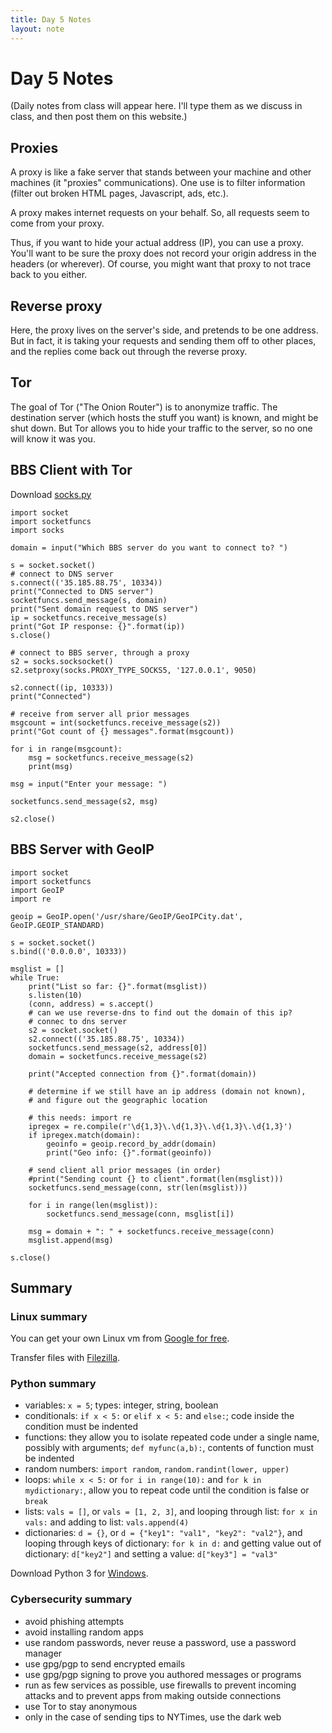 ```yaml
---
title: Day 5 Notes
layout: note
---
```


# Day 5 Notes

(Daily notes from class will appear here. I'll type them as we discuss in class, and then post them on this website.)

## Proxies

A proxy is like a fake server that stands between your machine and other machines (it "proxies" communications). One use is to filter information (filter out broken HTML pages, Javascript, ads, etc.).

A proxy makes internet requests on your behalf. So, all requests seem to come from your proxy.

Thus, if you want to hide your actual address (IP), you can use a proxy. You'll want to be sure the proxy does not record your origin address in the headers (or wherever). Of course, you might want that proxy to not trace back to you either.

## Reverse proxy

Here, the proxy lives on the server's side, and pretends to be one address. But in fact, it is taking your requests and sending them off to other places, and the replies come back out through the reverse proxy.

## Tor

The goal of Tor ("The Onion Router") is to anonymize traffic. The destination server (which hosts the stuff you want) is known, and might be shut down. But Tor allows you to hide your traffic to the server, so no one will know it was you.

## BBS Client with Tor

Download [socks.py](/socks.py)

```
import socket
import socketfuncs
import socks

domain = input("Which BBS server do you want to connect to? ")

s = socket.socket()
# connect to DNS server
s.connect(('35.185.88.75', 10334))
print("Connected to DNS server")
socketfuncs.send_message(s, domain)
print("Sent domain request to DNS server")
ip = socketfuncs.receive_message(s)
print("Got IP response: {}".format(ip))
s.close()

# connect to BBS server, through a proxy
s2 = socks.socksocket()
s2.setproxy(socks.PROXY_TYPE_SOCKS5, '127.0.0.1', 9050)

s2.connect((ip, 10333))
print("Connected")

# receive from server all prior messages
msgcount = int(socketfuncs.receive_message(s2))
print("Got count of {} messages".format(msgcount))

for i in range(msgcount):
    msg = socketfuncs.receive_message(s2)
    print(msg)

msg = input("Enter your message: ")

socketfuncs.send_message(s2, msg)

s2.close()
```

## BBS Server with GeoIP

```
import socket
import socketfuncs
import GeoIP
import re

geoip = GeoIP.open('/usr/share/GeoIP/GeoIPCity.dat', GeoIP.GEOIP_STANDARD)

s = socket.socket()
s.bind(('0.0.0.0', 10333))

msglist = []
while True:
    print("List so far: {}".format(msglist))
    s.listen(10)
    (conn, address) = s.accept()
    # can we use reverse-dns to find out the domain of this ip?
    # connec to dns server
    s2 = socket.socket()
    s2.connect(('35.185.88.75', 10334))
    socketfuncs.send_message(s2, address[0])
    domain = socketfuncs.receive_message(s2)

    print("Accepted connection from {}".format(domain))

    # determine if we still have an ip address (domain not known),
    # and figure out the geographic location

    # this needs: import re
    ipregex = re.compile(r'\d{1,3}\.\d{1,3}\.\d{1,3}\.\d{1,3}')
    if ipregex.match(domain):
        geoinfo = geoip.record_by_addr(domain)
        print("Geo info: {}".format(geoinfo))

    # send client all prior messages (in order)
    #print("Sending count {} to client".format(len(msglist)))
    socketfuncs.send_message(conn, str(len(msglist)))

    for i in range(len(msglist)):
        socketfuncs.send_message(conn, msglist[i])

    msg = domain + ": " + socketfuncs.receive_message(conn)
    msglist.append(msg)

s.close()
```

## Summary

### Linux summary

You can get your own Linux vm from [Google for free](https://cloud.google.com/free/).

Transfer files with [Filezilla](https://filezilla-project.org/).

### Python summary

- variables: `x = 5`; types: integer, string, boolean
- conditionals: `if x < 5:` or `elif x < 5:` and `else:`; code inside the condition must be indented
- functions: they allow you to isolate repeated code under a single name, possibly with arguments; `def myfunc(a,b):`, contents of function must be indented
- random numbers: `import random`, `random.randint(lower, upper)`
- loops: `while x < 5:` or `for i in range(10):` and `for k in mydictionary:`, allow you to repeat code until the condition is false or `break`
- lists: `vals = []`, or `vals = [1, 2, 3]`, and looping through list: `for x in vals:` and adding to list: `vals.append(4)`
- dictionaries: `d = {}`, or `d = {"key1": "val1", "key2": "val2"}`, and looping through keys of dictionary: `for k in d:` and getting value out of dictionary: `d["key2"]` and setting a value: `d["key3"] = "val3"`

Download Python 3 for [Windows](https://www.python.org/downloads/).


### Cybersecurity summary

- avoid phishing attempts
- avoid installing random apps
- use random passwords, never reuse a password, use a password manager
- use gpg/pgp to send encrypted emails
- use gpg/pgp signing to prove you authored messages or programs
- run as few services as possible, use firewalls to prevent incoming attacks and to prevent apps from making outside connections
- use Tor to stay anonymous
- only in the case of sending tips to NYTimes, use the dark web















